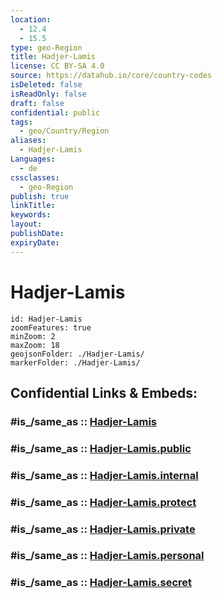 ```yaml
---
location:
  - 12.4
  - 15.5
type: geo-Region
title: Hadjer-Lamis
license: CC BY-SA 4.0
source: https://datahub.io/core/country-codes
isDeleted: false
isReadOnly: false
draft: false
confidential: public
tags:
  - geo/Country/Region
aliases:
  - Hadjer-Lamis
Languages:
  - de
cssclasses:
  - geo-Region
publish: true
linkTitle:
keywords:
layout:
publishDate:
expiryDate:
---
```


# Hadjer-Lamis

```leaflet
id: Hadjer-Lamis
zoomFeatures: true 
minZoom: 2 
maxZoom: 18
geojsonFolder: ./Hadjer-Lamis/
markerFolder: ./Hadjer-Lamis/
```


## Confidential Links & Embeds: 

### #is_/same_as :: [Hadjer-Lamis](/_Standards/Earth/Continent/Africa/Africa~Central/Chad/Regions~Chad/Hadjer-Lamis.md) 

### #is_/same_as :: [Hadjer-Lamis.public](/_public/Earth/Continent/Africa/Africa~Central/Chad/Regions~Chad/Hadjer-Lamis.public.md) 

### #is_/same_as :: [Hadjer-Lamis.internal](/_internal/Earth/Continent/Africa/Africa~Central/Chad/Regions~Chad/Hadjer-Lamis.internal.md) 

### #is_/same_as :: [Hadjer-Lamis.protect](/_protect/Earth/Continent/Africa/Africa~Central/Chad/Regions~Chad/Hadjer-Lamis.protect.md) 

### #is_/same_as :: [Hadjer-Lamis.private](/_private/Earth/Continent/Africa/Africa~Central/Chad/Regions~Chad/Hadjer-Lamis.private.md) 

### #is_/same_as :: [Hadjer-Lamis.personal](/_personal/Earth/Continent/Africa/Africa~Central/Chad/Regions~Chad/Hadjer-Lamis.personal.md) 

### #is_/same_as :: [Hadjer-Lamis.secret](/_secret/Earth/Continent/Africa/Africa~Central/Chad/Regions~Chad/Hadjer-Lamis.secret.md)

